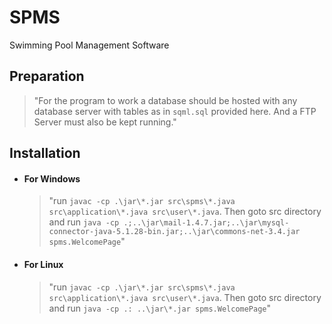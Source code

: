 # SPMS
Swimming Pool Management Software

## Preparation
>"For the program to work a database should be hosted with any database server with tables as in `sqml.sql` provided here. And a FTP Server must also be kept running."

## Installation
* #### For Windows
    >"run `javac -cp .\jar\*.jar src\spms\*.java src\application\*.java src\user\*.java`.
      Then goto src directory and run 
`java -cp .;..\jar\mail-1.4.7.jar;..\jar\mysql-connector-java-5.1.28-bin.jar;..\jar\commons-net-3.4.jar spms.WelcomePage`"

* #### For Linux
    >"run `javac -cp .\jar\*.jar src\spms\*.java src\application\*.java src\user\*.java`.
      Then goto src directory and run `java -cp .: ..\jar\*.jar spms.WelcomePage`"
